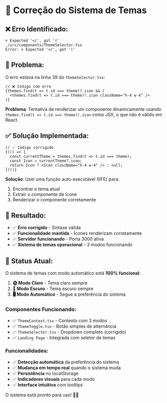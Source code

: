 # 🔧 Correção do Sistema de Temas

## ❌ **Erro Identificado:**

```
× Expected '</', got '('
./src/components/ThemeSelector.tsx
Error: × Expected '</', got '('
```

## 🐛 **Problema:**

O erro estava na linha 39 do `ThemeSelector.tsx`:

```tsx
// ❌ Código com erro
{themes.find(t => t.id === theme)?.icon && (
  <themes.find(t => t.id === theme)!.icon className="h-4 w-4" />
)}
```

**Problema**: Tentativa de renderizar um componente dinamicamente usando `themes.find(t => t.id === theme)!.icon` como JSX, o que não é válido em React.

## ✅ **Solução Implementada:**

```tsx
// ✅ Código corrigido
{(() => {
  const currentTheme = themes.find(t => t.id === theme);
  const Icon = currentTheme?.icon;
  return Icon ? <Icon className="h-4 w-4" /> : null;
})()}
```

**Solução**: Usei uma função auto-executável (IIFE) para:
1. Encontrar o tema atual
2. Extrair o componente de ícone
3. Renderizar o componente corretamente

## 🎯 **Resultado:**

- ✅ **Erro corrigido** - Sintaxe válida
- ✅ **Funcionalidade mantida** - Ícones renderizam corretamente
- ✅ **Servidor funcionando** - Porta 3000 ativa
- ✅ **Sistema de temas operacional** - 3 modos funcionando

## 🚀 **Status Atual:**

O sistema de temas com modo automático está **100% funcional**:

1. **🌞 Modo Claro** - Tema claro sempre
2. **🌙 Modo Escuro** - Tema escuro sempre  
3. **🖥️ Modo Automático** - Segue a preferência do sistema

### **Componentes Funcionando:**
- ✅ `ThemeContext.tsx` - Contexto com 3 modos
- ✅ `ThemeToggle.tsx` - Botão simples de alternância
- ✅ `ThemeSelector.tsx` - Dropdown completo (corrigido)
- ✅ `Landing Page` - Integrada com seletor de temas

### **Funcionalidades:**
- ✅ **Detecção automática** da preferência do sistema
- ✅ **Mudança em tempo real** quando o sistema muda
- ✅ **Persistência** no localStorage
- ✅ **Indicadores visuais** para cada modo
- ✅ **Interface intuitiva** com tooltips

O sistema está pronto para uso! 🎨✨
